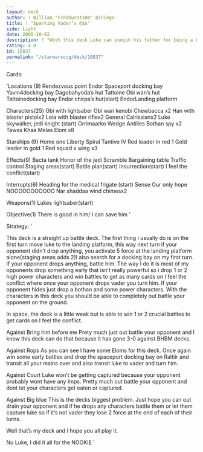 ```yaml
---
layout: deck
author: ! William "FredDurst100" Diniega
title: ! "Spanking Vader’s @$$"
side: Light
date: 2000-10-02
description: ! "With this deck Luke can punish his father for being a bad boy and all his friend’s for taking advantage of him."
rating: 4.0
id: 10837
permalink: "/starwarsccg/deck/10837"
---
```

Cards: 

'Locations (9)
Rendezvous point
Endor
Spaceport docking bay
Yavin4docking bay
Dagobahyoda’s hut
Tattoine Obi wan’s hut
Tattoinedocking bay
Endor chirpa’s hut(start)
EndorLanding platform

Characters(25)
Obi with lightsaber
Obi wan kenobi
Chewbacca x2
Han with blaster pistolx2
Leia with blaster riflex2
General Calrissianx2
Luke skywalker, jedi knight (start)
Orrimaarko
Wedge Antilles
Bothan spy x2
Tawss Khaa
Melas
Elom x8

Starships (9)
Home one
Liberty
Spiral
Tantive IV
Red leader in red 1
Gold leader in gold 1
Red squad x wing x3

Effects(9)
Bacta tank
Honor of the jedi
Scramble
Bargaining table
Traffic control
Staging areas(start)
Battle plan(start)
Insurrection(start)
I feel the conflict(start)

Interrupts(6)
Heading for the medical frigate (start)
Sense
Our only hope
NOOOOOOOOOOO
Nar shaddaa wind chimesx2

Weapons(1)
Lukes lightsaber(start)

Objective(1)
There is good in him/ I can save him
'

Strategy: '

This deck is a straight up battle deck.  The first thing i usually do is on the first turn move luke to the landing platform, this way next turn if your opponent didn’t drop anything, you activate 5 force at the landing platform alone(staging areas adds 2)I also search for a docking bay on my first turn.  If your opponent drops anything, battle him.  The way I do it is most of my opponents drop something early that isn’t really powerful so i drop 1 or 2 high power characters and win battles to get as many cards on I feel the conflict where once your opponent drops vader you turn him. If your opponent hides just drop a bothan and some power characters.  With the characters in this deck you should be able to completely out battle your opponent on the ground.

In space, the deck is a little weak but is able to win 1 or 2 crucial battles to get cards on I feel the conflict.

Against Bring him before me
  Prety much just out battle your opponent and I know this deck can do that because it has gone
3-0 against BHBM decks.

Against Rops
  As you can see I have some Eloms for this deck.  Once again win some early battles and drop the spaceport docking bay on Raltiir and transit all your mains over and also transit luke to vader and turn him.

Against Court
  Luke won’t be getting captured because your opponent probably wont have any Imps.  Pretty much out battle your opponent and dont let your characters get eaten or captured.

Against Big blue
  This is the decks biggest problem. Just hope you can out drain your opponent and if he drops any characters battle them or let them capture luke so if it’s not vader they lose 2 force at the end of each of their turns.

Well that’s my deck and I hope you all play it.

No Luke, I did it all for the NOOKIE '
